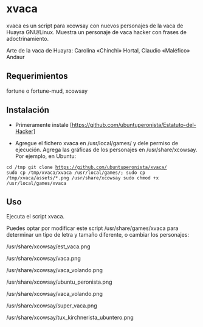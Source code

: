 # xvaca

xvaca es un script para xcowsay con nuevos personajes de la vaca de Huayra GNU/Linux.
Muestra un personaje de vaca hacker con frases de adoctrinamiento.

Arte de la vaca de Huayra: Carolina «Chinchi» Hortal, Claudio «Maléfico» Andaur

## Requerimientos

fortune o fortune-mud, xcowsay

## Instalación

* Primeramente instale [https://github.com/ubuntuperonista/Estatuto-del-Hacker]

* Agregue el fichero <file>xvaca</file> en /usr/local/games/ y dele permiso de ejecución. Agrega las gráficas de los personajes en <file>/usr/share/xcowsay</file>. Por ejemplo, en Ubuntu:

<code>cd /tmp
git clone https://github.com/ubuntuperonista/xvaca/
sudo cp /tmp/xvaca/xvaca /usr/local/games/;
sudo cp /tmp/xvaca/assets/*.png /usr/share/xcowsay
sudo chmod +x /usr/local/games/xvaca</code>

## Uso
Ejecuta el script <file>xvaca</FILE>.

Puedes optar por modificar este script <file>/usr/share/games/xvaca</file> para determinar un tipo de letra y tamaño diferente, o cambiar los personajes:

<file>/usr/share/xcowsay/est_vaca.png</file>

<file>/usr/share/xcowsay/vaca.png</file>

<file>/usr/share/xcowsay/vaca_volando.png</file> 

<file>/usr/share/xcowsay/ubuntu_peronista.png</file>

<file>/usr/share/xcowsay/vaca_volando.png</file>

<file>/usr/share/xcowsay/super_vaca.png</file>

<file>/usr/share/xcowsay/tux_kirchnerista_ubuntero.png</file>

